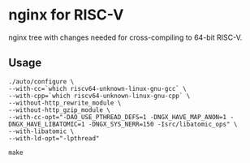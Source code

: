 # nginx for RISC-V

nginx tree with changes needed for cross-compiling to 64-bit RISC-V.

## Usage

```
./auto/configure \
--with-cc=`which riscv64-unknown-linux-gnu-gcc` \
--with-cpp=`which riscv64-unknown-linux-gnu-cpp` \
--without-http_rewrite_module \
--without-http_gzip_module \
--with-cc-opt="-DAO_USE_PTHREAD_DEFS=1 -DNGX_HAVE_MAP_ANON=1 -DNGX_HAVE_LIBATOMIC=1 -DNGX_SYS_NERR=150 -Isrc/libatomic_ops" \
--with-libatomic \
--with-ld-opt="-lpthread"

make
```
